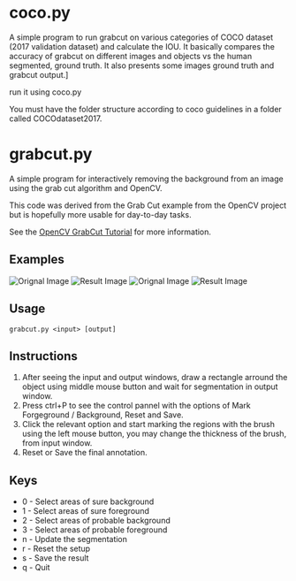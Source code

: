 # coco.py
A simple program to run grabcut on various categories of COCO dataset (2017 validation dataset) and calculate the IOU.
It basically compares the accuracy of grabcut on different images and objects vs the human segmented, ground truth. 
It also presents some images ground truth and grabcut output.]

run it using coco.py

You must have the folder structure according to coco guidelines in a folder called COCOdataset2017.

# grabcut.py

A simple program for interactively removing the background from an image using
the grab cut algorithm and OpenCV.

This code was derived from the Grab Cut example from the OpenCV project but is
hopefully more usable for day-to-day tasks.

See the [OpenCV GrabCut Tutorial](
  https://docs.opencv.org/3.4/d8/d83/tutorial_py_grabcut.html) for more
information.

## Examples

![Orignal Image](example/buildbotics_cnc_controller-orig.jpg)
![Result Image](example/buildbotics_cnc_controller.png)
![Orignal Image](example/forest_cat-orig.jpg)
![Result Image](example/forest_cat-final.png)

## Usage

    grabcut.py <input> [output]

## Instructions
1. After seeing the input and output windows, draw a rectangle arround the object using middle mouse button and wait for segmentation in output window.
2. Press ctrl+P to see the control pannel with the options of Mark Forgeground / Background, Reset and Save.
3. Click the relevant option and start marking the regions with the brush using the left mouse button, you may change the thickness of the brush, from input window.
4. Reset or Save the final annotation.

## Keys
  * 0 - Select areas of sure background
  * 1 - Select areas of sure foreground
  * 2 - Select areas of probable background
  * 3 - Select areas of probable foreground
  * n - Update the segmentation
  * r - Reset the setup
  * s - Save the result
  * q - Quit
